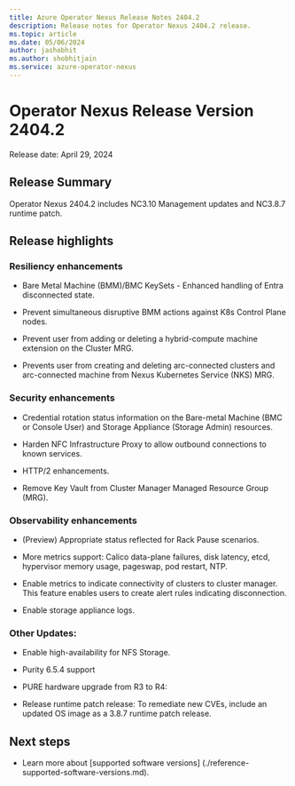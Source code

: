 ```yaml
---
title: Azure Operator Nexus Release Notes 2404.2
description: Release notes for Operator Nexus 2404.2 release.
ms.topic: article
ms.date: 05/06/2024
author: jashobhit
ms.author: shobhitjain
ms.service: azure-operator-nexus
---
```


# Operator Nexus Release Version 2404.2

Release date: April 29, 2024

## Release Summary

Operator Nexus 2404.2 includes NC3.10 Management updates and NC3.8.7
runtime patch. 

## Release highlights

### Resiliency enhancements

* Bare Metal Machine (BMM)/BMC KeySets - Enhanced handling of Entra disconnected state.

*  Prevent simultaneous disruptive BMM actions against K8s Control Plane nodes.

* Prevent user from adding or deleting a hybrid-compute machine  extension on the Cluster MRG.

* Prevents user from creating and deleting arc-connected clusters and arc-connected machine from Nexus Kubernetes Service (NKS) MRG.

### Security enhancements

* Credential rotation status information on the Bare-metal Machine (BMC or Console User) and Storage Appliance (Storage Admin) resources.

* Harden NFC Infrastructure Proxy to allow outbound connections to known services.

* HTTP/2 enhancements.

* Remove Key Vault from Cluster Manager Managed Resource Group (MRG).

### Observability enhancements 

* (Preview) Appropriate status reflected for Rack Pause scenarios.

* More metrics support: Calico data-plane failures, disk latency, etcd, hypervisor memory usage, pageswap, pod restart, NTP.

*  Enable metrics to indicate connectivity of clusters to cluster manager. This feature enables users to create alert rules indicating disconnection.

* Enable storage appliance logs.

### Other Updates:

* Enable high-availability for NFS Storage.

* Purity 6.5.4 support

* PURE hardware upgrade from R3 to R4:  

* Release runtime patch release: To remediate new CVEs, include an updated OS image as a 3.8.7 runtime patch release.

## Next steps

* Learn more about [supported software versions] (./reference-supported-software-versions.md).